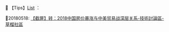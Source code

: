 📕 【Tips】[List](readme.md) ：

🔗20180518: [【截屏】转：2018中国房价暴涨与中美贸易战深层关系-技術討論區-草榴社區](http://go.choong.net/s/20180518)



